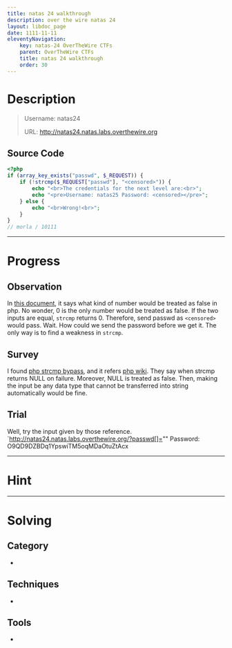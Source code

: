 ```yaml
---
title: natas 24 walkthrough
description: over the wire natas 24
layout: libdoc_page
date: 1111-11-11
eleventyNavigation:
    key: natas-24 OverTheWire CTFs
    parent: OverTheWire CTFs
    title: natas 24 walkthrough
    order: 30
---
```

# Description
> Username: natas24
> 
> URL:      http://natas24.natas.labs.overthewire.org

## Source Code
```php
<?php
if (array_key_exists("passwd", $_REQUEST)) {
    if (!strcmp($_REQUEST["passwd"], "<censored>")) {
        echo "<br>The credentials for the next level are:<br>";
        echo "<pre>Username: natas25 Password: <censored></pre>";
    } else {
        echo "<br>Wrong!<br>";
    }
}
// morla / 10111
```

---
# Progress
## Observation
In [this document](https://www.php.net/manual/en/language.types.boolean.php), it says what kind of number would be treated as false in php. No wonder, 0 is the only number would be treated as false.
If the two inputs are equal, `strcmp` returns 0. Therefore, send passwd as `<censored>` would pass.
Wait. How could we send the password before we get it. The only way is to find a weakness in `strcmp`.
## Survey
I found [php strcmp bypass](https://www.doyler.net/security-not-included/bypassing-php-strcmp-abctf2016), and it refers [php wiki](https://www.php.net/manual/en/function.strcmp.php#121789).  They say when strcmp returns NULL on failure. Moreover, NULL is treated as false. 
Then, making the input be any data type that cannot be transferred into string automatically would be fine.
## Trial
Well, try the input given by those reference.
`http://natas24.natas.labs.overthewire.org/?passwd[]=""
Password: O9QD9DZBDq1YpswiTM5oqMDaOtuZtAcx

---
# Hint

---
# Solving
## Category
- 
## Techniques
- 

## Tools
- 